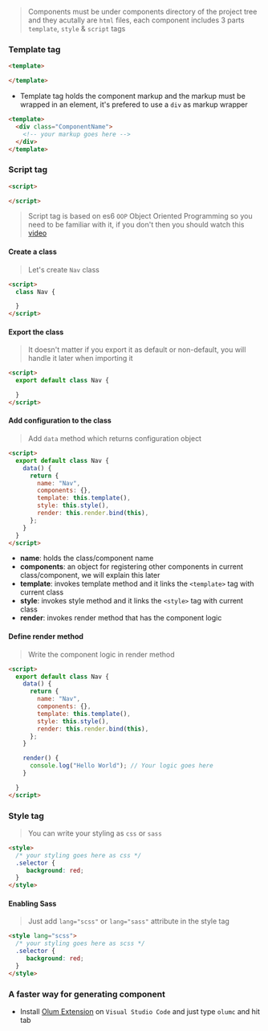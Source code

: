 > Components must be under components directory of the project tree and they acutally are `html` files, each component includes 3 parts `template`, `style` & `script` tags

### Template tag
```html
<template>

</template>
```
* Template tag holds the component markup and the markup must be wrapped in an element, it's prefered to use a `div` as markup wrapper

```html
<template>
  <div class="ComponentName">
    <!-- your markup goes here -->
  </div>
</template>
```

### Script tag
```html
<script>

</script>
```
> Script tag is based on es6 `OOP` Object Oriented Programming so you need to be familiar with it, if you don't then you should watch this [video](https://www.youtube.com/watch?v=vDJpGenyHaA)

#### Create a class
> Let's create `Nav` class

```html
<script>
  class Nav {

  }
</script>
```

#### Export the class
> It doesn't matter if you export it as default or non-default, you will handle it later when importing it

```html
<script>
  export default class Nav {

  }
</script>
```

#### Add configuration to the class
> Add `data` method which returns configuration object

```html
<script>
  export default class Nav {
    data() {
      return {
        name: "Nav",
        components: {},
        template: this.template(),
        style: this.style(),
        render: this.render.bind(this),
      };
    }
  }
</script>
```
* __name__: holds the class/component name
* __components__: an object for registering other components in current class/component, we will explain this later
* __template__: invokes template method and it links the `<template>` tag with current class
* __style__: invokes style method and it links the `<style>` tag with current class
* __render__: invokes render method that has the component logic


#### Define render method
> Write the component logic in render method

```html
<script>
  export default class Nav {
    data() {
      return {
        name: "Nav",
        components: {},
        template: this.template(),
        style: this.style(),
        render: this.render.bind(this),
      };
    }

    render() { 
      console.log("Hello World"); // Your logic goes here
    }

  }
</script>
```

### Style tag
> You can write your styling as `css` or `sass`

```html
<style>
  /* your styling goes here as css */
  .selector { 
     background: red;
  }
</style>
```

#### Enabling Sass
> Just add `lang="scss"` or `lang="sass"` attribute in the style tag 

```html
<style lang="scss">
  /* your styling goes here as scss */
  .selector { 
     background: red;
  }
</style>
```

### A faster way for generating component
* Install [Olum Extension](https://marketplace.visualstudio.com/items?itemName=eissapk.olum) on `Visual Studio Code` and just type `olumc` and hit tab 